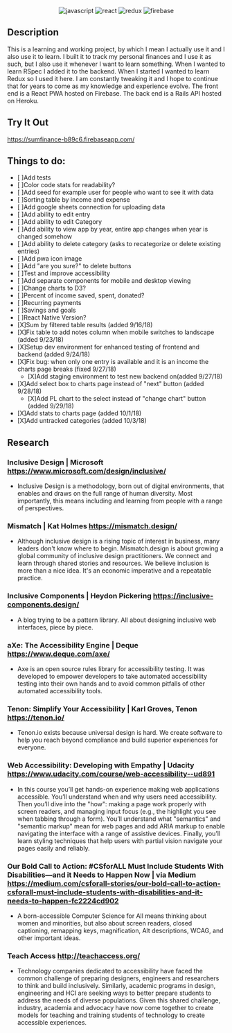 <p align="center">
<img src="https://user-images.githubusercontent.com/36681963/46574152-56d1ac00-c96d-11e8-90ca-54e9047a0620.png" alt="javascript" title="Javascript">
<img src="https://user-images.githubusercontent.com/36681963/46574153-5a653300-c96d-11e8-92be-113930d0a4e4.png" alt="react" title="React">
<img src="https://user-images.githubusercontent.com/36681963/46574151-520cf800-c96d-11e8-9753-3948f3f4508a.jpg" alt="redux" title="Redux">
<img src="https://user-images.githubusercontent.com/36681963/46583298-b63dc380-ca22-11e8-8d35-e77738726561.jpg" alt="firebase" title="Firebase">
</p>

## Description
This is a learning and working project, by which I mean I actually use it and I also use it to learn. I built it to track my personal finances and I use it as such, but I also use it whenever I want to learn something.  When I wanted to learn RSpec I added it to the backend. When I started I wanted to learn Redux so I used it here. I am constantly tweaking it and I hope to continue that for years to come as my knowledge and experience evolve.
The front end is a React PWA hosted on Firebase.  The back end is a Rails API hosted on Heroku.

## Try It Out
https://sumfinance-b89c6.firebaseapp.com/


## Things to do:
- [ ]Add tests
- [ ]Color code stats for readability?
- [ ]Add seed for example user for people who want to see it with data
- [ ]Sorting table by income and expense
- [ ]Add google sheets connection for uploading data
- [ ]Add ability to edit entry
- [ ]Add ability to edit Category
- [ ]Add ability to view app by year, entire app changes when year is changed somehow
- [ ]Add ability to delete category (asks to recategorize or delete existing entries)
- [ ]Add pwa icon image
- [ ]Add "are you sure?" to delete buttons
- [ ]Test and improve accessibility
- [ ]Add separate components for mobile and desktop viewing
- [ ]Change charts to D3?
- [ ]Percent of income saved, spent, donated?
- [ ]Recurring payments
- [ ]Savings and goals
- [ ]React Native Version?
- [X]Sum by filtered table results (added 9/16/18)
- [X]Fix table to add notes column when mobile switches to landscape (added 9/23/18)
- [X]Setup dev environment for enhanced testing of frontend and backend (added 9/24/18)
- [X]Fix bug: when only one entry is available and it is an income the charts page breaks (fixed 9/27/18)
  - [X]Add staging environment to test new backend on(added 9/27/18)
- [X]Add select box to charts page instead of "next" button (added 9/28/18)
  - [X]Add PL chart to the select instead of "change chart" button (added 9/29/18)
- [X]Add stats to charts page (added 10/1/18)
- [X]Add untracked categories (added 10/3/18)


## Research
### Inclusive Design | Microsoft https://www.microsoft.com/design/inclusive/
- Inclusive Design is a methodology, born out of digital environments, that enables and draws on the full range of human diversity. Most importantly, this means including and learning from people with a range of perspectives.
### Mismatch | Kat Holmes https://mismatch.design/
- Although inclusive design is a rising topic of interest in business, many leaders don't know where to begin. Mismatch.design is about growing a global community of inclusive design practitioners. We connect and learn through shared stories and resources. We believe inclusion is more than a nice idea. It's an economic imperative and a repeatable practice.
### Inclusive Components | Heydon Pickering https://inclusive-components.design/
- A blog trying to be a pattern library. All about designing inclusive web interfaces, piece by piece.
### aXe: The Accessibility Engine | Deque https://www.deque.com/axe/
- Axe is an open source rules library for accessibility testing. It was developed to empower developers to take automated accessibility testing into their own hands and to avoid common pitfalls of other automated accessibility tools.
### Tenon: Simplify Your Accessibility | Karl Groves, Tenon https://tenon.io/
- Tenon.io exists because universal design is hard. We create software to help you reach beyond compliance and build superior experiences for everyone.
### Web Accessibility: Developing with Empathy | Udacity https://www.udacity.com/course/web-accessibility--ud891
- In this course you’ll get hands-on experience making web applications accessible. You’ll understand when and why users need accessibility. Then you’ll dive into the "how": making a page work properly with screen readers, and managing input focus (e.g., the highlight you see when tabbing through a form). You’ll understand what "semantics" and "semantic markup" mean for web pages and add ARIA markup to enable navigating the interface with a range of assistive devices. Finally, you’ll learn styling techniques that help users with partial vision navigate your pages easily and reliably.
### Our Bold Call to Action: #CSforALL Must Include Students With Disabilities—and it Needs to Happen Now | via Medium https://medium.com/csforall-stories/our-bold-call-to-action-csforall-must-include-students-with-disabilities-and-it-needs-to-happen-fc2224cd902
- A born-accessible Computer Science for All means thinking about women and minorities, but also about screen readers, closed captioning, remapping keys, magnification, Alt descriptions, WCAG, and other important ideas.
### Teach Access http://teachaccess.org/
- Technology companies dedicated to accessibility have faced the common challenge of preparing designers, engineers and researchers to think and build inclusively. Similarly, academic programs in design, engineering and HCI are seeking ways to better prepare students to address the needs of diverse populations. Given this shared challenge, industry, academia and advocacy have now come together to create models for teaching and training students of technology to create accessible experiences.
